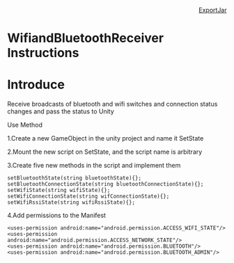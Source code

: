 <p align="right"><a href="https://github.com/PicoSupport/PicoSupport/wiki/Unity-Call-Jar--and-Export-Jar" target="_blank">ExportJar</a></p>

# WifiandBluetoothReceiver Instructions

# Introduce

Receive broadcasts of bluetooth and wifi switches and connection status changes and pass the status to Unity

Use Method

1.Create a new GameObject in the unity project and name it SetState

2.Mount the new script on SetState, and the script name is arbitrary

3.Create five new methods in the script and implement them

```
setBluetoothState(string bluetoothState){};
setBluetoothConnectionState(string bluetoothConnectionState){};
setWifiState(string wifiState){};
setWifiConnectionState(string wifConnectionState){};
setWifiRssiState(string wifiRssiState){};
```

4.Add permissions to the Manifest

```
<uses-permission android:name="android.permission.ACCESS_WIFI_STATE"/>
<uses-permission android:name="android.permission.ACCESS_NETWORK_STATE"/>
<uses-permission android:name="android.permission.BLUETOOTH"/>
<uses-permission android:name="android.permission.BLUETOOTH_ADMIN"/>
```

